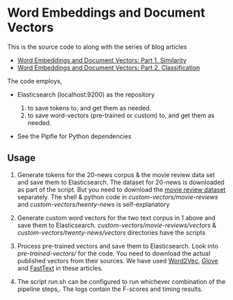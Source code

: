 # Word Embeddings and Document Vectors

This is the source code to along with the series of blog articles

* [Word Embeddings and Document Vectors: Part 1. Similarity](http://xplordat.com/2018/09/27/word-embeddings-and-document-vectors-part-1-similarity/)
* [Word Embeddings and Document Vectors: Part 2. Classification](http://xplordat.com/2018/09/27/word-embeddings-and-document-vectors-part-1-similarity/)

The code employs,

* Elasticsearch (localhost:9200) as the repository
   1. to save tokens to, and get them as needed. 
   2. to save word-vectors (pre-trained or custom) to, and get them as needed. 

* See the Pipfle for Python dependencies

## Usage

1. Generate tokens for the 20-news corpus & the movie review data set and save them to Elasticsearch. The dataset for 20-news is downloaded as part of the script. But you need to download the [movie review dataset](http://ai.stanford.edu/~amaas/data/sentiment/) separately. The shell & python code in *custom-vectors/movie-reviews* and *custom-vectors/twenty-news* is self-explanatory

2. Generate custom word vectors for the two text corpus in 1 above and save them to Elasticsearch. *custom-vectors/movie-reviews/vectors* & *custom-vectors/twenty-news/vectors* directories have the scripts

3. Process pre-trained vectors and save them to Elasticsearch. Look into *pre-trained-vectors/* for the code. You need to download the actual published vectors from their sources. We have used [Word2Vec](https://drive.google.com/file/d/0B7XkCwpI5KDYNlNUTTlSS21pQmM/edit?usp=sharing), [Glove](http://nlp.stanford.edu/data/wordvecs/glove.6B.zip) and [FastText](https://s3-us-west-1.amazonaws.com/fasttext-vectors/crawl-300d-2M.vec.zip) in these articles.

4. The script run.sh can be configured to run whichever combination of the pipeline steps,. The logs contain the F-scores and timing results.




